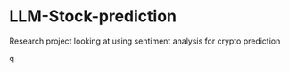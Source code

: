 # LLM-Stock-prediction
Research project looking at using sentiment analysis for crypto prediction

q